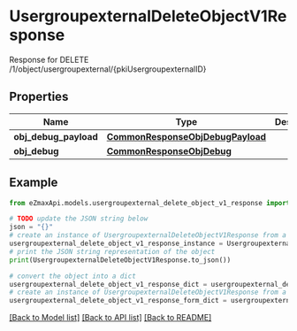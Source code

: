 # UsergroupexternalDeleteObjectV1Response

Response for DELETE /1/object/usergroupexternal/{pkiUsergroupexternalID}

## Properties

Name | Type | Description | Notes
------------ | ------------- | ------------- | -------------
**obj_debug_payload** | [**CommonResponseObjDebugPayload**](CommonResponseObjDebugPayload.md) |  | 
**obj_debug** | [**CommonResponseObjDebug**](CommonResponseObjDebug.md) |  | [optional] 

## Example

```python
from eZmaxApi.models.usergroupexternal_delete_object_v1_response import UsergroupexternalDeleteObjectV1Response

# TODO update the JSON string below
json = "{}"
# create an instance of UsergroupexternalDeleteObjectV1Response from a JSON string
usergroupexternal_delete_object_v1_response_instance = UsergroupexternalDeleteObjectV1Response.from_json(json)
# print the JSON string representation of the object
print(UsergroupexternalDeleteObjectV1Response.to_json())

# convert the object into a dict
usergroupexternal_delete_object_v1_response_dict = usergroupexternal_delete_object_v1_response_instance.to_dict()
# create an instance of UsergroupexternalDeleteObjectV1Response from a dict
usergroupexternal_delete_object_v1_response_form_dict = usergroupexternal_delete_object_v1_response.from_dict(usergroupexternal_delete_object_v1_response_dict)
```
[[Back to Model list]](../README.md#documentation-for-models) [[Back to API list]](../README.md#documentation-for-api-endpoints) [[Back to README]](../README.md)


